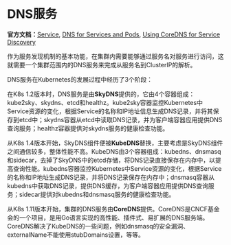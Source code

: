# DNS服务

**官方文档：**[Service](https://kubernetes.io/docs/concepts/services-networking/service/), [DNS for Services and Pods](https://kubernetes.io/docs/concepts/services-networking/dns-pod-service/), [Using CoreDNS for Service Discovery](https://kubernetes.io/docs/tasks/administer-cluster/coredns/)

作为服务发现机制的基本功能，在集群内需要能够通过服务名对服务进行访问，这就需要一个集群范围内的DNS服务来完成从服务名到ClusterIP的解析。

DNS服务在Kubernetes的发展过程中经历了3个阶段：

在K8s 1.2版本时，DNS服务是由**SkyDNS**提供的，它由4个容器组成：kube2sky、skydns、etcd和healthz。kube2sky容器监控Kubernetes中Service资源的变化，根据Service的名称和IP地址信息生成DNS记录，并将其保存到etcd中；skydns容器从etcd中读取DNS记录，并为客户端容器应用提供DNS查询服务；healthz容器提供对skydns服务的健康检查功能。

从K8s 1.4版本开始，SkyDNS组件便被**KubeDNS**替换，主要考虑是SkyDNS组件之间通信较多，整体性能不高。KubeDNS由3个容器组成：kubedns、dnsmasq和sidecar，去掉了SkyDNS中的etcd存储，将DNS记录直接保存在内存中，以提高查询性能。kubedns容器监控Kubernetes中Service资源的变化，根据Service的名称和IP地址生成DNS记录，并将DNS记录保存在内存中；dnsmasq容器从kubedns中获取DNS记录，提供DNS缓存，为客户端容器应用提供DNS查询服务；sidecar提供对kubedns和dnsmasq服务的健康检查功能。

从K8s 1.11版本开始，集群的DNS服务由**CoreDNS**提供。CoreDNS是CNCF基金会的一个项目，是用Go语言实现的高性能、插件式、易扩展的DNS服务端。CoreDNS解决了KubeDNS的一些问题，例如dnsmasq的安全漏洞、externalName不能使用stubDomains设置，等等。